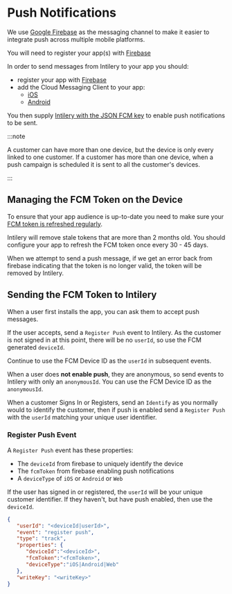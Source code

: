 # Push Notifications

We use [Google Firebase](https://firebase.google.com) as the messaging channel
to make it easier to integrate push across multiple mobile platforms.

You will need to register your app(s) with [Firebase](https://console.firebase.google.com/)

In order to send messages from Intilery to your app you should:
 - register your app with [Firebase](https://console.firebase.google.com/)
 - add the Cloud Messaging Client to your app:
   - [iOS](https://firebase.google.com/docs/cloud-messaging/ios/client)
   - [Android](https://firebase.google.com/docs/cloud-messaging/android/client)

You then supply
[Intilery with the JSON FCM key](https://firebase.google.com/docs/admin/setup#initialize-sdk) 
to enable push notifications to be sent.

:::note

A customer can have more than one device, but the device is only every linked to
one customer. If a customer has more than one device, when a push campaign is
scheduled it is sent to all the customer's devices.

:::

## Managing the FCM Token on the Device

To ensure that your app audience is up-to-date you need to make sure your [FCM
token is refreshed regularly](https://firebase.google.com/docs/cloud-messaging/manage-tokens#ensuring-registration-token-freshness).

Intilery will remove stale tokens that are more than 2 months old.
You should configure your app to refresh the FCM token once every 30 - 45 days.

When we attempt to send a push message, if we get an error back from firebase
indicating that the token is no longer valid, the token will be removed by Intilery.

## Sending the FCM Token to Intilery

When a user first installs the app, you can ask them to accept push messages.

If the user accepts, send a `Register Push` event to Intilery. As the customer is
not signed in at this point, there will be no `userId`, so use the FCM generated 
`deviceId`.

Continue to use the FCM Device ID as the `userId` in subsequent events.

When a user does **not enable push**, they are anonymous, so send
events to Intilery with only an `anonymousId`. You can use the FCM Device ID as
the `anonymousId`.

When a customer Signs In or Registers, send an `Identify` as you normally would
to identify the customer, then if push is enabled send a `Register Push` with the
`userId` matching your unique user identifier.

### Register Push Event

A `Register Push` event has these properties:
  * The `deviceId` from firebase to uniquely identify the device
  * The `fcmToken` from firebase enabling push notifications
  * A `deviceType` of `iOS` or `Android` or `Web`

If the user has signed in or registered, the `userId` will be your unique customer
identifier. If they haven't, but have push enabled, then use the `deviceId`.

```json
{
   "userId": "<deviceId|userId>",
   "event": "register push",
   "type": "track",
   "properties": {
      "deviceId":"<deviceId>",
      "fcmToken":"<fcmToken>",
      "deviceType":"iOS|Android|Web"
   },
   "writeKey": "<writeKey>"
}
```


